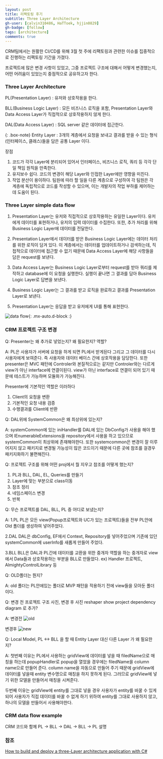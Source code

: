 ```yaml
---
layout: post
title: 리팩토링 후기
subtitle: Three Layer Architecture
gh-user: [calvin310486, HaTToek, hjjin0829]
gh-badge: [follow]
tags: [architecture]
comments: true
---
```


CRM팀에서는 원활한 CI/CD를 위해 3월 첫 주에 리팩토링과 관련한 이슈를 집중적으로 진행하는 리팩토링 기간을 가졌다.

프로젝트에 많은 변경 사항이 있었고, 그중 프로젝트 구조에 대해서 어떻게 변경했는지, 어떤 어려움이 있었는지 중점적으로 공유하고자 한다.

### Three Layer Architecture 

PL(Presentation Layer) : 유저와 상호작용을 한다. 

BLL(Business Logic Layer) : 모든 비즈니스 로직을 포함, Presentation Layer와 Data Access Layer가 직접적으로 상호작용하지 않게 한다.

DAL(Data Access Layer) : SQL server 같은 데이터에 접근한다.

{: .box-note}
Entity Layer : 3개의 계층에서 요청을 보내고 결과를 받을 수 있는 형식(인터페이스, 클래스)들을 담은 공통 Layer 이다.

장점

1. 코드가 각각 Layer에 분리되어 있어서 인터페이스, 비즈니스 로직, 쿼리 등 각각 단일 책임 원칙을 만족한다.
2. 유지보수 쉽다. 코드의 변경이 해당 Layer와 인접한 Layer에만 영향을 미친다.
3. 작업 분산이 용이하다. 팀원에 따라 할 일을 다른 계층으로 구성하여 각 팀원은 각 계층에 독립적으로 코드를 작성할 수 있으며, 
이는 개발자의 작업 부하를 제어하는 ​​데 도움이 된다.

### Three Layer simple data flow

1. Presentation Layer는 유저와 직접적으로 상호작용하는 유일한 Layer이다. 유저에게 데이터를 표현하거나, 
유저의 입력 데이터를 수집한다. 또한, 추가 처리를 위해 Business Logic Layer에 데이터를 전달한다.

2. Presentation Layer에서 데이터를 받은 Business Logic Layer에는 데이터 처리를 위한 로직이 담겨 있다.
이 계층에서는 데이터를 업데이트하거나 검색하는데, 직접적으로 데이터에 접근할 수 없기 때문에 Data Access Layer에 해당 사항들을 담은 request를 보낸다.

3. Data Access Layer는 Business Logic Layer로부터 request를 받아 쿼리를 제작하고 database에 이 요청을 실행한다. 
실행이 끝나면 그 결과를 담아 Business Logic Layer로 답변을 보낸다.

4. Business Logic Layer는 그 결과를 받고 로직을 완료하고 결과를 Presentation Layer로 보낸다.

5. Presentation Layer는 응답을 받고 유저에게 UI를 통해 표현한다.

![data flow](https://media.enlabsoftware.com/wp-content/uploads/2021/05/12224620/3Layer.jpg){: .mx-auto.d-block :}

### CRM 프로젝트 구조 변경

Q: Presenter는 왜 추가로 넣었는지? 왜 필요한지? 역할?

A: PL은 사용자가 서버에 요청을 하게 되면 PL에서 받게된다 그리고 그 데이터를 다시 사용자에게 보여준다.
즉 사용자와 데이터 베이스 간에 상호작용을 담당한다.
또한 presenter은 MVC 패턴에 Controler와 본질적으로는 같지만 Controler와는 다르게 view가 아닌 interface에 연결이된다. 
view가 아닌 interface로 연결이 되어 있기 때문에 테스트가 가능하며 모듈화가 가능해진다.

Presenter에 기본적인 역할은 이러하다
1. Client의 요청을 변환
2. 기본적인 요청 내용 검증
3. 수행결과를 Client에 반환


Q: DAL위에 SystemCommon은 왜 최상위에 있는지?

A: systemCommon에 있는 iniHandler를 DAL에 있는 DbConfig가 사용을 해야 했으며 
IEnumerableExtensions을 repository에서 사용을 하고 있으므로 systemCommon이 최상위에 존재해야한다.
또한 systemcommon은 변경이 잘 이루어지지 않고 패키지로 변경될 가능성이 많은 코드이기 때문에 다른 곳에 참조를 걸경우 패키지화하기 불편해진다.

Q: 프로젝트 구조를 위해 어떤 proj에서 뭘 지우고 참조를 어떻게 했는지?

1. PL과 BLL, DAL, EL, Queries를 만들기 
2. Layer에 맞는 부분으로 class이동
3. 참조 정리
4. 네임스페이스 변경
5. 반복

Q: 무슨 프로젝트를 DAL, BLL, PL 중 어디로 보냈는지?

A: 
1.PL
PL은 모든 view(Popup프로젝트와 UC가 있는 프로젝트)들을 전부 PL안에 Old 폴더를 생성하여 넣어주었다.

2.DAL
DAL은 dbConfig, EF에서 Context, Repository를 넣어주었으며 기존에 있던 systemCommon에 userInfo를 새롭게 만들어 주었다.

3.BLL
BLL은 DAL과 PL간에 데이터를 교환을 위한 중개자 역할을 하는 중개자로 view에서 Data들과 상호작용하는 부분을 BLL로 만들었다.
ex) Handler 프로젝트, AlmightyControlLibrary 등

Q: OLD폴더는 뭔지?

A: old 폴더는 PL안에있는 폴더로 MVP 패턴을 적용하기 전에 view들을 모아둔 폴더 이다.


Q: 변경 전 프로젝트 구조 사진, 변경 후 사진 reshaper show project dependency diagram 로 추가?

A: 
변경전
![old](https://user-images.githubusercontent.com/68680118/164355591-f246621d-f72e-4d2c-85db-97e4fc57581c.png)

변경후
![new](https://user-images.githubusercontent.com/68680118/164355583-563bcdb8-c74d-4392-9e08-0e03f0481c31.png)

Q: Local Model, PL <-> BLL 을 할 때 Entity Layer 대신 다른 Layer 가 왜 필요한 지?

A: 
첫번째 이유는 
PL에서 사용하는 gridView에 데이터를 넣을 때 filedName으로 매칭을 하는데 popupHandler로 popup을 열었을 경우에는 filedName을 column name으로 만들어 준다.
column name을 자동으로 만들어 주기 때문에 gridView에 데이터를 넣을때 entity 변수명으로 매칭을 하지 못하게 된다. 
그러므로 gridView에 넣기 위한 모델을 만들어서 매칭을 시켜준다.

두번째 이유는 
gridView에 entity를 그대로 넣을 경우 사용자가 entity를 바꿀 수 있게 되어 사용자가 직접 데이터를 바꿀 수 없게 하기 위하여 entity를 그대로 사용하지 않고,
하나의 모델을 만들어서 사용해야한다.


### CRM data flow example

CRM 코드와 함께 PL -> BLL -> DAL -> BLL -> PL 설명

### 참조

[How to build and deploy a three-Layer architecture application with C#](https://enlabsoftware.com/development/how-to-build-and-deploy-a-three-Layer-architecture-application-with-c-sharp-net-in-practice.html)
